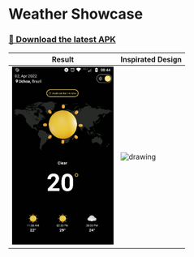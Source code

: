 # Weather Showcase

### [🚀 Download the latest APK](https://github.com/aleffeh/weather-showcase/releases "Download the latest APK")

Result                                         | Inspirated Design
|------------------------------------------------|-------------------|
| <img src="img.png" alt="drawing" width="200"/> |<img src="https://cdn.dribbble.com/users/4870223/screenshots/15162632/media/6698e4b05964edc6a0a842d8898cca84.png" alt="drawing" width="470"/> |


